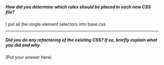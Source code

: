 ##### How did you determine which rules should be placed in each new CSS file?

I put all the single element selectors into base.css


---

##### Did you do any refactoring of the existing CSS? If so, briefly explain what you did and why.

(Put your answer here)
